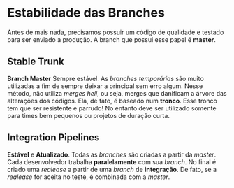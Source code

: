 # Estabilidade das Branches
Antes de mais nada, precisamos possuir um código de qualidade e testado para ser enviado a produção. A branch que possui esse papel é **master**.

## Stable Trunk
**Branch Master** Sempre estável. As *branches temporárias* são muito utilizadas a fim de sempre deixar a principal sem erro algum. Nesse método, não utiliza *merges hell*, ou seja, merges que danificam a árvore das alterações dos códigos. Ela, de fato, é baseado num **tronco**. Esse tronco tem que ser resistente e parrudo! No entanto deve ser utilizado somente  para times bem pequenos ou projetos de duração curta. 

## Integration Pipelines
**Estável** e **Atualizado**.
Todas as *branches* são criadas a partir da *master*. 
Cada desenvolvedor trabalha **paralelamente** com sua *branch*.
No final é criado uma *realease* a partir de uma *branch* de **integração**. De fato, se a *realease* for aceita no teste, é combinada com a *master*.

<!--stackedit_data:
eyJoaXN0b3J5IjpbMTgzNDYxOTc1LDE0Njc1Mzg2MDQsLTMyNj
M1MzczOF19
-->